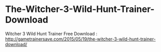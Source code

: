 # The-Witcher-3-Wild-Hunt-Trainer-Download
Witcher 3 Wild Hunt Trainer Free Download : http://gametrainersave.com/2015/05/19/the-witcher-3-wild-hunt-trainer-download/
